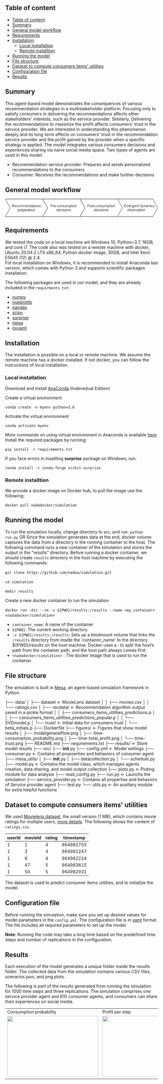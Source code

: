 ## Table of content

- [Table of content](#table-of-content)
- [Summary](#summary)
- [General model workflow](#general-model-workflow)
- [Requirements](#requirements)
- [Installation](#installation)
  - [Local installation](#local-installation)
  - [Remote installtion](#remote-installtion)
- [Running the model](#running-the-model)
- [File structure](#file-structure)
- [Dataset to compute consumers items' utilities](#dataset-to-compute-consumers-items-utilities)
- [Configuration file](#configuration-file)
- [Results](#results)


## Summary
This agent-based model demonstrates the consequences of various recommendation strategies in a multistakeholder platform. Focusing only to satisfy consumers in delivering the recommendations affects other stakeholders' interests, such as the service provider.
Similarly, Delivering the recommendations to maximize the profit affects consumers' trust in the service provider.
We are interested in understanding this phenomenon deeply and its long-term effects on consumers' trust in the recommendation service provider and the profit gained by the provider when a specific strategy is applied.
The model integrates various consumers decisions and experiences sharing via naive social media space.
Two types of agents are used in this model: 

<ul>
<li> Recommendation service provider: Prepares and sends personalized recommendations to the consumers </li>
<li> Consumer: Receives the recommendations and make further decisions </li>
</ul>

## General model workflow
![model_workflow](figures/modelgeneralflow.png)

## Requirements
We tested the code on a local machine wit Windows 10, Python=3.7, 16GB, and core i7. 
The code also was tested on a remote machine with docker, Ubuntu 20.04.2 LTS x86_64, Python docker image, 30GB, and Intel Xeon E5645 (12) @ 2.4. \
Fot local installation on Windows, it is recommended to install Anaconda last version, which comes with Python 3 and supports scientific packages installation.

The following packages are used in our model, and they are already included in the `requirments.txt`:
* [numpy](https://numpy.org/)
* [matplotlib](https://matplotlib.org/)
* [pandas](https://pandas.pydata.org/)
* [scipy](https://www.scipy.org/)
* [surprise](http://surpriselib.com/)
* [mesa](https://mesa.readthedocs.io/en/master/tutorials/intro_tutorial.html)
* [pyyaml](https://pyyaml.org/)

## Installation
The installation is possible on a local or remote machine. We assume the remote machine has a docker installed. If not docker, you can follow the instructions of local installation.
### Local installation
Download and install [AnaConda](https://www.anaconda.com/products/individual-d) (Indevedual Edition)

Create a virtual environment
```
conda create -n myenv python=3.6
```
Activate the virtual environment 
```
conda activate myenv
```
More commands on using virtual environment in Anaconda is available [here](https://docs.conda.io/projects/conda/en/latest/user-guide/tasks/manage-environments.html) 
Install the required packages by running: 
```
pip install -r requirements.txt
```

If you face errors in insatlling **surprise** package on Windows, run:
```
conda install -c conda-forge scikit-surprise
```
### Remote installtion 
We provide a docker image on Docker hub, to pull the image use the following:

```
docker pull nadadocker/simulation
```

## Running the model
To run the simulation locally, change directory to src, and run: 
```python run.py```
OR 
Since the simulation generates data at the end, docker volume captures the data from a directory in the running container to the host.
The following command runs a new container of the simulation and stores the output in the "results" directory. Before running a docker container, we should create `results` directory in the host machine by executing the following commands: 


```git clone https://github.com/nadaa/simulation.git```

```cd simulation```

```mkdir results```

Create a new docker container to run the simulation

```docker run -dit --rm -v ${PWD}/results:/results --name <my_container> <nadadocker/simulation>```

* `container_name`: A name of the container
* `${PWD}`: The current working directory
* `-v ${PWD}/results:/results`: Sets up a bindmount volume that links the `/results` directory from inside the 'container_name' to the  directory ${PWD}/results on the host machine. Docker uses a : to split the host’s path from the container path, and the host path always comes first
* `<nadadocker/simulation>` : The docker image that is used to run the container


## File structure
The simulation is built in [Mesa](https://github.com/projectmesa/mesa), an agent-based simulation framework in Python.


├── data/
│   ├── dataset                 <- MovieLens dataset 
│   │   ├── movies.csv
│   │   └── ratings.csv
│   ├── recdata/                  <- Recommendation algorithm output saved in a pickle format
│   │   ├── consumers_items_utilities_predictions.p
│   │   ├── consumers_items_utilities_predictions_popular.p
│   │   └── SVDmodel.p
│   └── trust/                    <- Initial data for consumers trust 
│       └── beta_initials.p
├── Dockerfile
├── figures/                      <- Figures that show model results
│   ├── modelgeneralflow.png
│   ├── time-consumption_probability.png
│   ├── time-total_profit.png
│   └── time-trust.png
├── README.md
├── requirements.txt
├── results/                      <- Store model results
├── src/
  ├── __init__.py
  ├── config.yml                  <- Model settings
  ├── consumer.py                 <- Contains all propoerties and behaviors of consumer agent 
  ├── mesa_utils/
  │   ├── __init__.py
  │   ├── datacollection.py
  │   └── schedule.py
  ├── model.py                    <- Contains the model class, which manages agents creation, data sharing, and model output collection 
  ├── plots.py                    <- Ploting module for data analysis
  ├── read_config.py
  ├── run.py                      <- Launchs the simulation
  ├── service_provider.py         <- Contains all properties and behaviors of Service provider agent
  ├── test.py
  └── utils.py             <- An auxiliary module for extra helpful functions


## Dataset to compute consumers items' utilities
We used [Movielens dataset](https://grouplens.org/datasets/movielens/), the small version (1 MB), which contains movie ratings for multiple users, [more details](http://files.grouplens.org/datasets/movielens/ml-latest-small-README.html). The following shows the content of `ratings.csv`.


|userId|movieId|rating|timestamp|
|------|-------|------|---------|
|1|	1|4|964982703|
|1|3|4|964981247|
|1|6|4|964982224|
|1|47|5|964983815|
|1|50|5|964982931|

The dataset is used to predict consumer items utilities, and to initialize the model.

## Configuration file
Before running the simulation, make sure you set up desired values for model parameters in the `config.yml`. The configuration file is in [yaml](https://de.wikipedia.org/wiki/YAML) format. The file includes all required parameters to set up the model.


**Note**: Running the code may take a long time based on the predefined time steps and number of replications in the configuration. 


## Results
Each execution of the model generates a unique folder inside the results folder. The collected data from the simulation contains various CSV files, scenarios.json, and png plots.


The following is part of the results generated from running the simulation for 1000 time steps and three replications. The simulation comprises one service provider agent and 610 consumer agents, and consumers can share their experiences on social media.


<table>
  <tr>
    <td>Consumption probability</td>
     <td>Profit per step</td>
     <td>Cumulative profit</td>
  </tr>
  <tr>
    <td><img src="figures/consumption.png" width=300 height=200></td>
    <td><img src="figures/profit-per-step.png" width=300 height=200></td>
    <td><img src="figures/cumulative-profit.png" width=300 height=200></td>
  </tr>
 </table>

